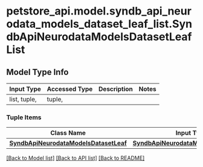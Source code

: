 # petstore_api.model.syndb_api_neurodata_models_dataset_leaf_list.SyndbApiNeurodataModelsDatasetLeafList

## Model Type Info
Input Type | Accessed Type | Description | Notes
------------ | ------------- | ------------- | -------------
list, tuple,  | tuple,  |  | 

### Tuple Items
Class Name | Input Type | Accessed Type | Description | Notes
------------- | ------------- | ------------- | ------------- | -------------
[**SyndbApiNeurodataModelsDatasetLeaf**](SyndbApiNeurodataModelsDatasetLeaf.md) | [**SyndbApiNeurodataModelsDatasetLeaf**](SyndbApiNeurodataModelsDatasetLeaf.md) | [**SyndbApiNeurodataModelsDatasetLeaf**](SyndbApiNeurodataModelsDatasetLeaf.md) |  | 

[[Back to Model list]](../../README.md#documentation-for-models) [[Back to API list]](../../README.md#documentation-for-api-endpoints) [[Back to README]](../../README.md)

